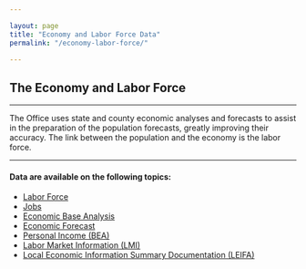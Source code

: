 ```yaml
---

layout: page
title: "Economy and Labor Force Data"
permalink: "/economy-labor-force/"

---
```


## The Economy and Labor Force

- - -

The Office uses state and county economic analyses and forecasts to assist in the preparation of the population forecasts, greatly improving their accuracy. The link between the population and the economy is the labor force.

- - -

#### Data are available on the following topics:

- [Labor Force](/economy-labor-force/labor-force.html)
- [Jobs](/economy-labor-force/jobs.html)
- [Economic Base Analysis](/economy-labor-force/data/base-analysis.html)
- [Economic Forecast](/economy-labor-force/economic-forecasts.html)
- [Personal Income (BEA)](http://www.bea.gov/newsreleases/regional/spi/sqpi_newsrelease.htm)
- [Labor Market Information (LMI)](http://lmigateway.coworkforce.com/lmigateway/)
- [Local Economic Information Summary Documentation (LEIFA)](https://drive.google.com/open?id=0B5iJvaUI0tr6YWJhaDVPTjZ1QU0)
